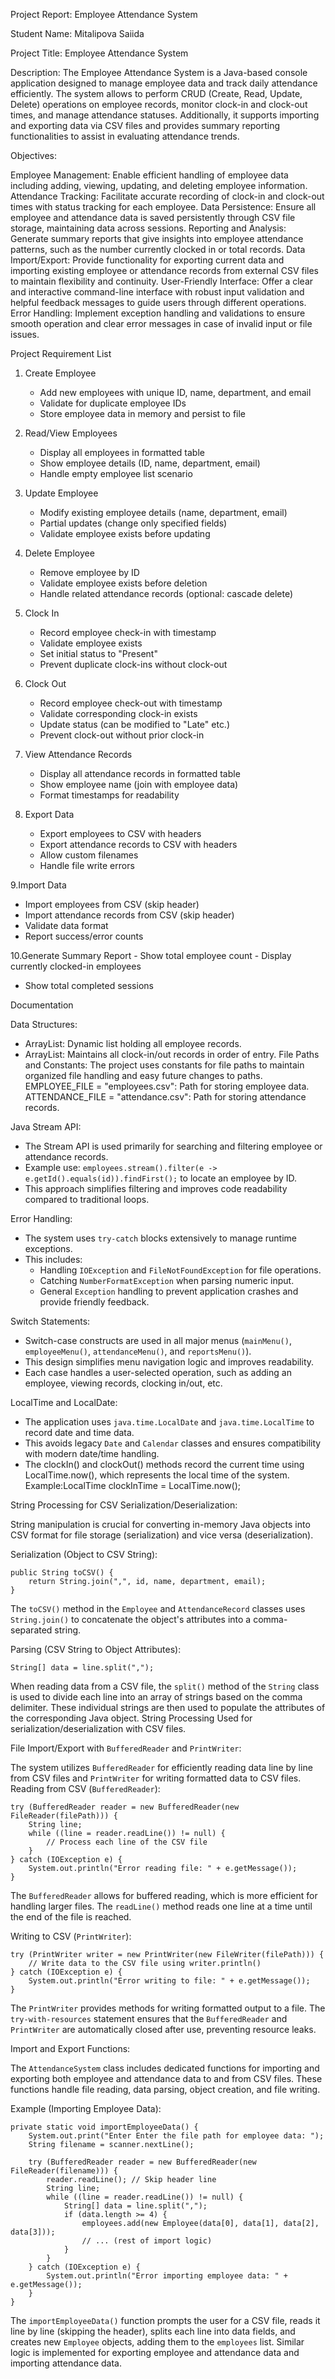 Project Report: Employee Attendance System

Student Name: Mitalipova Saiida  

Project Title: Employee Attendance System

Description:
The Employee Attendance System is a Java-based console application designed to manage employee data and track daily attendance efficiently. The system allows to perform CRUD (Create, Read, Update, Delete) operations on employee records, monitor clock-in and clock-out times, and manage attendance statuses. Additionally, it supports importing and exporting data via CSV files and provides summary reporting functionalities to assist in evaluating attendance trends.

Objectives:

Employee Management:
Enable efficient handling of employee data including adding, viewing, updating, and deleting employee information.
Attendance Tracking:
Facilitate accurate recording of clock-in and clock-out times with status tracking for each employee.
Data Persistence:
Ensure all employee and attendance data is saved persistently through CSV file storage, maintaining data across sessions.
Reporting and Analysis:
Generate summary reports that give insights into employee attendance patterns, such as the number currently clocked in or total records.
Data Import/Export:
Provide functionality for exporting current data and importing existing employee or attendance records from external CSV files to maintain flexibility and continuity.
User-Friendly Interface:
Offer a clear and interactive command-line interface with robust input validation and helpful feedback messages to guide users through different operations.
Error Handling:
Implement exception handling and validations to ensure smooth operation and clear error messages in case of invalid input or file issues.


Project Requirement List

1. Create Employee
   - Add new employees with unique ID, name, department, and email
   - Validate for duplicate employee IDs
   - Store employee data in memory and persist to file

2. Read/View Employees
   - Display all employees in formatted table
   - Show employee details (ID, name, department, email)
   - Handle empty employee list scenario

3. Update Employee
   - Modify existing employee details (name, department, email)
   - Partial updates (change only specified fields)
   - Validate employee exists before updating

4. Delete Employee
   - Remove employee by ID
   - Validate employee exists before deletion
   - Handle related attendance records (optional: cascade delete)

5. Clock In
   - Record employee check-in with timestamp
   - Validate employee exists
   - Set initial status to "Present"
   - Prevent duplicate clock-ins without clock-out

6. Clock Out
   - Record employee check-out with timestamp
   - Validate corresponding clock-in exists
   - Update status (can be modified to "Late" etc.)
   - Prevent clock-out without prior clock-in

7. View Attendance Records
   - Display all attendance records in formatted table
   - Show employee name (join with employee data)
   - Format timestamps for readability
 
8. Export Data
   - Export employees to CSV with headers
   - Export attendance records to CSV with headers
   - Allow custom filenames
   - Handle file write errors

9.Import Data
  - Import employees from CSV (skip header)
   - Import attendance records from CSV (skip header)
   - Validate data format
   - Report success/error counts

10.Generate Summary Report
    - Show total employee count
    - Display currently clocked-in employees
- Show total completed sessions



Documentation


Data Structures:
- ArrayList<Employee>: Dynamic list holding all employee records.
- ArrayList<AttendanceRecord>: Maintains all clock-in/out records in order of entry.
File Paths and Constants:
The project uses constants for file paths to maintain organized file handling and easy future changes to paths.
EMPLOYEE_FILE = "employees.csv": Path for storing employee data.
ATTENDANCE_FILE = "attendance.csv": Path for storing attendance records.

Java Stream API:
- The Stream API is used primarily for searching and filtering employee or attendance records.
- Example use: `employees.stream().filter(e -> e.getId().equals(id)).findFirst();` to locate an employee by ID.
- This approach simplifies filtering and improves code readability compared to traditional loops.

Error Handling:
- The system uses `try-catch` blocks extensively to manage runtime exceptions.
- This includes:
  - Handling `IOException` and `FileNotFoundException` for file operations.
  - Catching `NumberFormatException` when parsing numeric input.
  - General `Exception` handling to prevent application crashes and provide friendly feedback.

Switch Statements:
- Switch-case constructs are used in all major menus (`mainMenu()`, `employeeMenu()`, `attendanceMenu()`, and `reportsMenu()`).
- This design simplifies menu navigation logic and improves readability.
- Each case handles a user-selected operation, such as adding an employee, viewing records, clocking in/out, etc.

LocalTime and LocalDate:
- The application uses `java.time.LocalDate` and `java.time.LocalTime` to record date and time data.
- This avoids legacy `Date` and `Calendar` classes and ensures compatibility with modern date/time handling.
- The clockIn() and clockOut() methods record the current time using LocalTime.now(), which represents the local time of the system.
Example:LocalTime clockInTime = LocalTime.now();

String Processing for CSV Serialization/Deserialization:

String manipulation is crucial for converting in-memory Java objects into CSV format for file storage (serialization) and vice versa (deserialization).

Serialization (Object to CSV String):
    
    public String toCSV() {
        return String.join(",", id, name, department, email);
    }
    
   The `toCSV()` method in the `Employee` and `AttendanceRecord` classes uses `String.join()` to concatenate the object's attributes into a comma-separated string.

Parsing (CSV String to Object Attributes):
    
    String[] data = line.split(",");
    
   When reading data from a CSV file, the `split()` method of the `String` class is used to divide each line into an array of strings based on the comma delimiter. These individual strings are then used to populate the attributes of the corresponding Java object.
 String Processing
Used for serialization/deserialization with CSV files.

 File Import/Export with `BufferedReader` and `PrintWriter`:

The system utilizes `BufferedReader` for efficiently reading data line by line from CSV files and `PrintWriter` for writing formatted data to CSV files.
Reading from CSV (`BufferedReader`):
    
    try (BufferedReader reader = new BufferedReader(new FileReader(filePath))) {
        String line;
        while ((line = reader.readLine()) != null) {
            // Process each line of the CSV file
        }
    } catch (IOException e) {
        System.out.println("Error reading file: " + e.getMessage());
    }
    
   The `BufferedReader` allows for buffered reading, which is more efficient for handling larger files. The `readLine()` method reads one line at a time until the end of the file is reached.

Writing to CSV (`PrintWriter`):
    
    try (PrintWriter writer = new PrintWriter(new FileWriter(filePath))) {
        // Write data to the CSV file using writer.println()
    } catch (IOException e) {
        System.out.println("Error writing to file: " + e.getMessage());
    }
    
  The `PrintWriter` provides methods for writing formatted output to a file. The `try-with-resources` statement ensures that the `BufferedReader` and `PrintWriter` are automatically closed after use, preventing resource leaks.

Import and Export Functions:

The `AttendanceSystem` class includes dedicated functions for importing and exporting both employee and attendance data to and from CSV files. These functions handle file reading, data parsing, object creation, and file writing.

Example (Importing Employee Data):
    
    private static void importEmployeeData() {
        System.out.print("Enter Enter the file path for employee data: ");
        String filename = scanner.nextLine();

        try (BufferedReader reader = new BufferedReader(new FileReader(filename))) {
            reader.readLine(); // Skip header line
            String line;
            while ((line = reader.readLine()) != null) {
                String[] data = line.split(",");
                if (data.length >= 4) {
                    employees.add(new Employee(data[0], data[1], data[2], data[3]));
                    // ... (rest of import logic)
                }
            }
        } catch (IOException e) {
            System.out.println("Error importing employee data: " + e.getMessage());
        }
    }
  
   The `importEmployeeData()` function prompts the user for a CSV file, reads it line by line (skipping the header), splits each line into data fields, and creates new `Employee` objects, adding them to the `employees` list. Similar logic is implemented for exporting employee and attendance data and importing attendance data.






